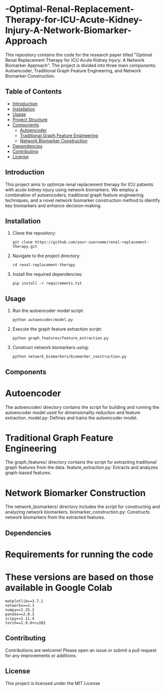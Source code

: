 # -Optimal-Renal-Replacement-Therapy-for-ICU-Acute-Kidney-Injury-A-Network-Biomarker-Approach



This repository contains the code for the research paper titled "Optimal Renal Replacement Therapy for ICU Acute Kidney Injury: A Network Biomarker Approach". The project is divided into three main components: Autoencoder, Traditional Graph Feature Engineering, and Network Biomarker Construction.

## Table of Contents
- [Introduction](#introduction)
- [Installation](#installation)
- [Usage](#usage)
- [Project Structure](#project-structure)
- [Components](#components)
  - [Autoencoder](#autoencoder)
  - [Traditional Graph Feature Engineering](#traditional-graph-feature-engineering)
  - [Network Biomarker Construction](#network-biomarker-construction)
- [Dependencies](#dependencies)
- [Contributing](#contributing)
- [License](#license)


## Introduction

This project aims to optimize renal replacement therapy for ICU patients with acute kidney injury using network biomarkers. We employ a combination of autoencoders, traditional graph feature engineering techniques, and a novel network biomarker construction method to identify key biomarkers and enhance decision-making.

## Installation

1. Clone the repository:
   <pre><code>git clone https://github.com/your-username/renal-replacement-therapy.git</code></pre>

2. Navigate to the project directory:
   <pre><code>cd renal-replacement-therapy</code></pre>

3. Install the required dependencies:
   <pre><code>pip install -r requirements.txt</code></pre>

## Usage

1. Run the autoencoder model script:
   <pre><code>python autoencoder/model.py</code></pre>

2. Execute the graph feature extraction script:
   <pre><code>python graph_features/feature_extraction.py</code></pre>

3. Construct network biomarkers using:
   <pre><code>python network_biomarkers/biomarker_construction.py</code></pre>




## Components

# Autoencoder
The autoencoder/ directory contains the script for building and running the autoencoder model used for dimensionality reduction and feature extraction.
model.py: Defines and trains the autoencoder model.

# Traditional Graph Feature Engineering
The graph_features/ directory contains the script for extracting traditional graph features from the data.
feature_extraction.py: Extracts and analyzes graph-based features.

# Network Biomarker Construction
The network_biomarkers/ directory includes the script for constructing and analyzing network biomarkers.
biomarker_construction.py: Constructs network biomarkers from the extracted features.

## Dependencies

# Requirements for running the code
# These versions are based on those available in Google Colab
```
matplotlib==3.7.1
networkx==3.3
numpy==1.25.2
pandas==2.0.3
scipy==1.11.4
torch==1.9.0+cu102

```

## Contributing
Contributions are welcome! Please open an issue or submit a pull request for any improvements or additions.

## License
This project is licensed under the MIT License
